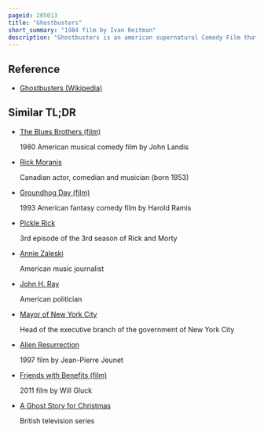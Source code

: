 ```yaml
---
pageid: 205013
title: "Ghostbusters"
short_summary: "1984 film by Ivan Reitman"
description: "Ghostbusters is an american supernatural Comedy Film that was produced and directed by ivan Reitman in 1984 and written by Dan Aykroyd and Harold Ramis. It stars Bill Murray Aykroyd and Ramis as Peter Venkman Ray Stantz and Egon Spengler three eccentric Parapsychologists who start a ghost-catching Business in new York City. It also stars Sigourney Weaver and Rick Moranis, and features Annie Potts, Ernie Hudson, and William Atherton in supporting Roles."
---
```


## Reference

- [Ghostbusters (Wikipedia)](https://en.wikipedia.org/?curid=205013)

## Similar TL;DR

- [The Blues Brothers (film)](/tldr/en/the-blues-brothers-film)

  1980 American musical comedy film by John Landis

- [Rick Moranis](/tldr/en/rick-moranis)

  Canadian actor, comedian and musician (born 1953)

- [Groundhog Day (film)](/tldr/en/groundhog-day-film)

  1993 American fantasy comedy film by Harold Ramis

- [Pickle Rick](/tldr/en/pickle-rick)

  3rd episode of the 3rd season of Rick and Morty

- [Annie Zaleski](/tldr/en/annie-zaleski)

  American music journalist

- [John H. Ray](/tldr/en/john-h-ray)

  American politician

- [Mayor of New York City](/tldr/en/mayor-of-new-york-city)

  Head of the executive branch of the government of New York City

- [Alien Resurrection](/tldr/en/alien-resurrection)

  1997 film by Jean-Pierre Jeunet

- [Friends with Benefits (film)](/tldr/en/friends-with-benefits-film)

  2011 film by Will Gluck

- [A Ghost Story for Christmas](/tldr/en/a-ghost-story-for-christmas)

  British television series
